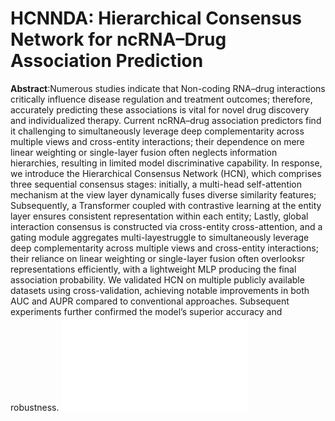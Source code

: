 # HCNNDA: Hierarchical Consensus Network for ncRNA–Drug Association Prediction
**Abstract**:Numerous studies indicate that Non-coding RNA–drug interactions critically influence disease regulation and treatment outcomes; therefore, accurately predicting these associations is vital for novel drug discovery and individualized therapy. Current ncRNA–drug association predictors find it challenging to simultaneously leverage deep complementarity across multiple views and cross-entity interactions; their dependence on mere linear weighting or single-layer fusion often neglects information hierarchies, resulting in limited model discriminative capability. In response, we introduce the Hierarchical Consensus Network (HCN), which comprises three sequential consensus stages: initially, a multi-head self-attention mechanism at the view layer dynamically fuses diverse similarity features; Subsequently, a Transformer coupled with contrastive learning at the entity layer ensures consistent representation within each entity; Lastly, global interaction consensus is constructed via cross-entity cross-attention, and a gating module aggregates multi-layestruggle to simultaneously leverage deep complementarity across multiple views and cross-entity interactions; their reliance on linear weighting or single-layer fusion often overlooksr representations efficiently, with a lightweight MLP producing the final association probability. We validated HCN on multiple publicly available datasets using cross-validation, achieving notable improvements in both AUC and AUPR compared to conventional approaches. Subsequent experiments further confirmed the model’s superior accuracy and robustness.
![Framework of HCNNDA](images/zhutu.pdf)
